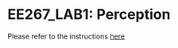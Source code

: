# EE267_LAB1: Perception

Please refer to the instructions [here](https://docs.google.com/document/d/1BvQ9ztEvxDwsHv-RWEy2EOA7kdAonzdkbJIuQSB1nJI/edit?usp=sharing)
